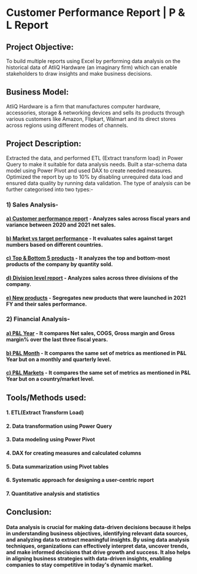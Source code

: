 # Customer Performance Report | P & L Report
## Project Objective:
To build multiple reports using Excel by performing data analysis on the historical data of AtliQ Hardware (an imaginary firm) which can enable stakeholders to draw insights and make business decisions. 

## Business Model:
AtliQ Hardware is a firm that manufactures computer hardware, accessories, storage & networking devices and sells its products through various customers like Amazon, Flipkart, Walmart and its direct stores across regions using different modes of channels. 

## Project Description:
Extracted the data, and performed ETL (Extract transform load) in Power Query to make it suitable for data analysis needs. Built a star-schema data model using Power Pivot and used DAX to create needed measures. Optimized the report by up to 10% by disabling unrequired data load and ensured data quality by running data validation. The type of analysis can be further categorised into two types:- 


### 1) Sales Analysis- 

#### [a) Customer performance report](https://github.com/akashkr1303/Excel_Sales_Finance_Reports/blob/main/Customer%20Performance%20Report.pdf) - Analyzes sales across fiscal years and variance between 2020 and 2021 net sales.
#### [b) Market vs target performance](https://github.com/akashkr1303/Excel_Sales_Finance_Reports/blob/main/Market%20Performance%20vs%20Target.pdf) - It evaluates sales against target numbers based on different countries.
#### [c) Top & Bottom 5 products](https://github.com/akashkr1303/Excel_Sales_Finance_Reports/blob/main/Top%20%26%20Bottom%205%20Products.pdf) - It analyzes the top and bottom-most products of the company by quantity sold.
#### [d) Division level report](https://github.com/akashkr1303/Excel_Sales_Finance_Reports/blob/main/Division%20Level%20Report.pdf) - Analyzes sales across three divisions of the company.
#### [e) New products](https://github.com/akashkr1303/Excel_Sales_Finance_Reports/blob/main/New%20Products-2021.pdf) - Segregates new products that were launched in 2021 FY and their sales performance.



### 2) Financial Analysis-

#### [a) P&L Year](https://github.com/akashkr1303/Excel_Sales_Finance_Reports/blob/main/P%26L-Year.pdf) - It compares Net sales, COGS, Gross margin and Gross margin%  over the last three fiscal years.
#### [b) P&L Month](https://github.com/akashkr1303/Excel_Sales_Finance_Reports/blob/main/P%26L-Month.pdf) - It compares the same set of metrics as mentioned in P&L Year but on a monthly and quarterly level.
#### [c) P&L Markets](https://github.com/akashkr1303/Excel_Sales_Finance_Reports/blob/main/P%26L-Markets.pdf) -  It compares the same set of metrics as mentioned in P&L Year but on a country/market level.


## Tools/Methods used:

#### 1. ETL(Extract Transform Load)
#### 2. Data transformation using Power Query
#### 3. Data modeling using Power Pivot 
#### 4. DAX for creating measures and calculated columns 
#### 5. Data summarization using Pivot tables 
#### 6. Systematic approach for designing a user-centric report
#### 7. Quantitative analysis and statistics 




## Conclusion:

#### Data analysis is crucial for making data-driven decisions because it helps in understanding business objectives, identifying relevant data sources, and analyzing data to extract meaningful insights. By using data analysis techniques, organizations can effectively interpret data, uncover trends, and make informed decisions that drive growth and success. It also helps in aligning business strategies with data-driven insights, enabling companies to stay competitive in today's dynamic market.
